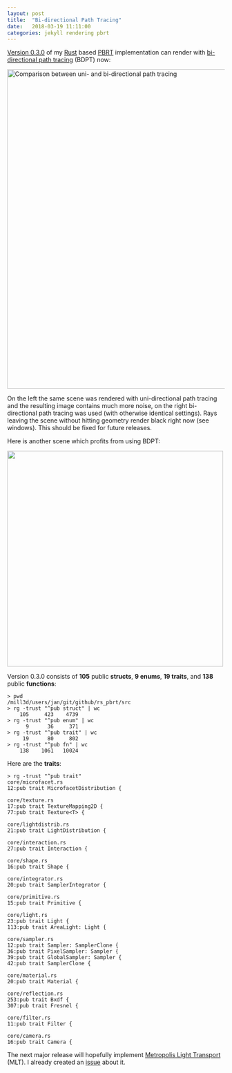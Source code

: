 ```yaml
---
layout: post
title:  "Bi-directional Path Tracing"
date:   2018-03-19 11:11:00
categories: jekyll rendering pbrt
---
```


[Version 0.3.0][releases] of my [Rust][rust] based [PBRT][pbrt]
implementation can render with [bi-directional path tracing][bdpt]
(BDPT) now:

<p class="text-center"><img src="/assets/rs_pbrt_bidir_01.png"
alt="Comparison between uni- and bi-directional path tracing"
width="740" class="img-thumbnail"/></p>

On the left the same scene was rendered with uni-directional path
tracing and the resulting image contains much more noise, on the right
bi-directional path tracing was used (with otherwise identical
settings). Rays leaving the scene without hitting geometry render
black right now (see windows). This should be fixed for future
releases.

Here is another scene which profits from using BDPT:

<p class="text-center"><img
src="/assets/art_gallery_pbrt_rust_07n.png" alt="" width="500"
class="img-thumbnail"/></p>

Version 0.3.0 consists of **105** public **structs**, **9 enums**,
**19 traits**, and **138** public **functions**:

```shell
> pwd
/mill3d/users/jan/git/github/rs_pbrt/src
> rg -trust "^pub struct" | wc
    105     423    4739
> rg -trust "^pub enum" | wc
      9      36     371
> rg -trust "^pub trait" | wc
     19      80     802
> rg -trust "^pub fn" | wc
    138    1061   10024
```

Here are the **traits**:

```shell
> rg -trust "^pub trait" 
core/microfacet.rs
12:pub trait MicrofacetDistribution {

core/texture.rs
17:pub trait TextureMapping2D {
77:pub trait Texture<T> {

core/lightdistrib.rs
21:pub trait LightDistribution {

core/interaction.rs
27:pub trait Interaction {

core/shape.rs
16:pub trait Shape {

core/integrator.rs
20:pub trait SamplerIntegrator {

core/primitive.rs
15:pub trait Primitive {

core/light.rs
23:pub trait Light {
113:pub trait AreaLight: Light {

core/sampler.rs
12:pub trait Sampler: SamplerClone {
36:pub trait PixelSampler: Sampler {
39:pub trait GlobalSampler: Sampler {
42:pub trait SamplerClone {

core/material.rs
20:pub trait Material {

core/reflection.rs
253:pub trait Bxdf {
307:pub trait Fresnel {

core/filter.rs
11:pub trait Filter {

core/camera.rs
16:pub trait Camera {
```

The next major release will hopefully implement [Metropolis Light
Transport][mlt] (MLT). I already created an [issue][issue] about it.

[releases]: https://github.com/wahn/rs_pbrt/releases
[rust]:     https://www.rust-lang.org/en-US
[pbrt]:     http://www.pbrt.org
[bdpt]:     https://en.wikipedia.org/wiki/Path_tracing#Bidirectional_path_tracing
[mlt]:      https://en.wikipedia.org/wiki/Metropolis_light_transport
[issue]:    https://github.com/wahn/rs_pbrt/issues/43
